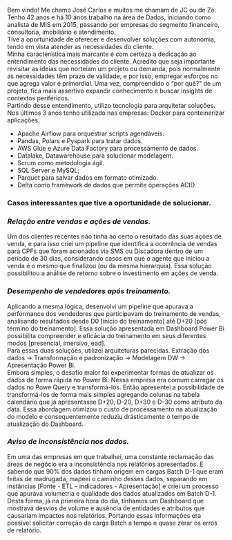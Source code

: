 Bem vindo!
Me chamo José Carlos e muitos me chamam de JC ou de Zé. Tenho 42 anos e há 10 anos trabalho na área de Dados, iniciando como analista de MIS em 2015, passando por empresas do segmento financeiro, consultoria, imobiliário e atendimento. <br>
Tive a oportunidade de oferecer e desenvolver soluções com autonomia, tendo em vista atender as necessidades do cliente.  <br>
Minha característica mais marcante é com certeza a dedicação ao entendimento das necessidades do cliente. Acredito que seja importante revisitar as ideias que norteiam um projeto ou demanda, pois normalmente as necessidades têm prazo de validade, e por isso, empregar esforços no que agrega valor é primordial. Uma vez, compreendido o “por quê?” de um projeto, fica mais assertivo expandir conhecimento e buscar insights de contextos periféricos.  <br>
Partindo desse entendimento, utilizo tecnologia para arquitetar soluções. Nos últimos 3 anos tenho utilizado nas empresas:
Docker para conteinerizar aplicações. 

* Apache Airflow para orquestrar scripts agendáveis.
* Pandas, Polars e Pyspark para tratar dados.
* AWS Glue e Azure Data Factory para processamento de dados.
* Datalake, Datawarehouse para solucionar modelagem. 
* Scrum como metodologia ágil.
* SQL Server e MySQL;
* Parquet para salvar dados em formato otimizado.
* Delta como framework de dados que permite operações ACID.  <br>

### Casos interessantes que tive a oportunidade de solucionar. <br>
### ***Relação entre vendas e ações de vendas.***
Um dos clientes recentes não tinha ao certo o resultado das suas ações de venda, e para isso criei um pipeline que identifica a ocorrência de vendas para CPFs que foram acionados via SMS ou Discadora dentro de um período de 30 dias, considerando casos em que o agente que iniciou a venda é o mesmo que finalizou (ou da mesma hierarquia). Essa solução possibilitou a análise de retorno sobre o investimento em ações de venda.
### ***Desempenho de vendedores após treinamento.***  <br>
Aplicando a mesma lógica, desenvolvi  um pipeline que apurava a performance dos vendedores que participavam do treinamento de vendas, analisando resultados desde D0 [início do treinamento] até D+20 [pós término do treinamento]. Essa solução apresentada em Dashboard Power Bi possibilita compreender e eficácia do treinamento em seus diferentes modos [presencial, imersivo, ead]. <br>
Para essas duas soluções, utilizei arquiteturas parecidas. 
Extração dos dados -> Transformação e padronização -> Modelagem DW -> Apresentação Power Bi. <br>
Embora simples, o desafio maior foi experimentar formas de atualizar os dados de forma rápida no Power Bi. Nessa empresa era comum carregar os dados no Powe Query e transformá-los. Então apresentei a possibilidade de transformá-los de forma mais simples agregando colunas na tabela calendário que já apresentasse D+20, D-20, D+30 e D-30 como atributo da data. Essa abordagem otimizou o custo de processamento na atualização do modelo e consequentemente reduziu drásticamente o tempo de atualização do Dashboard.
### ***Aviso de inconsistência nos dados.*** <br>
Em uma das empresas em que trabalhei, uma constante reclamação das áreas de negócio era a inconsistência nos relatórios apresentados. E sabendo que 90% dos dados tinham origem em cargas Batch D-1 que eram feitas de madrugada, mapeei o caminho desses dados, separando em instâncias [Fonte - ETL – indicadores - Apresentação] e criei um processo que apurava volumetria e qualidade dos dados atualizados em Batch D-1. Desta forma, já na primeira hora do dia, tínhamos um Dashboard que mostrava desvios de volume e ausência de entidades e atributos que causariam impactos nos relatórios. Portando essas informações era possível solicitar correção da carga Batch a tempo e quase zerar os erros de relatório.
